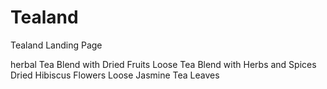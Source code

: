 # Tealand
Tealand Landing Page

herbal Tea Blend with Dried Fruits
Loose Tea Blend with Herbs and Spices
Dried Hibiscus Flowers
Loose Jasmine Tea Leaves
